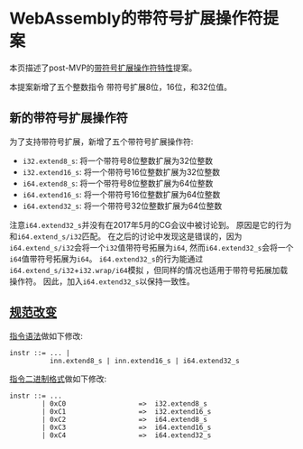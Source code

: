 # WebAssembly的带符号扩展操作符提案

本页描述了post-MVP的[带符号扩展操作符特性][future sext]提案。

本提案新增了五个整数指令 带符号扩展8位，16位，和32位值。

## 新的带符号扩展操作符

为了支持带符号扩展，新增了五个带符号扩展操作符:

  * `i32.extend8_s`: 将一个带符号8位整数扩展为32位整数
  * `i32.extend16_s`: 将一个带符号16位整数扩展为32位整数
  * `i64.extend8_s`: 将一个带符号8位整数扩展为64位整数
  * `i64.extend16_s`: 将一个带符号16位整数扩展为64位整数
  * `i64.extend32_s`: 将一个带符号32位整数扩展为64位整数
  
注意`i64.extend32_s`并没有在2017年5月的CG会议中被讨论到。
原因是它的行为和`i64.extend_s/i32`匹配。
在之后的讨论中发现这是错误的，因为`i64.extend_s/i32`会将一个`i32`值带符号拓展为`i64`,
然而`i64.extend32_s`会将一个`i64`值带符号拓展为`i64`。
`i64.extend32_s`的行为能通过`i64.extend_s/i32`+`i32.wrap/i64`模拟
，但同样的情况也适用于带符号拓展加载操作符。
因此，加入`i64.extend32_s`以保持一致性。

## [规范改变][spec]

[指令语法][instruction syntax]做如下修改:

```
instr ::= ... |
          inn.extend8_s | inn.extend16_s | i64.extend32_s
```

[指令二进制格式][instruction binary format]做如下修改:

```
instr ::= ...
        | 0xC0                  =>  i32.extend8_s
        | 0xC1                  =>  i32.extend16_s
        | 0xC2                  =>  i64.extend8_s
        | 0xC3                  =>  i64.extend16_s
        | 0xC4                  =>  i64.extend32_s
```

[future sext]: https://github.com/WebAssembly/design/blob/master/FutureFeatures.md#additional-integer-operators
[instruction syntax]: https://webassembly.github.io/spec/syntax/instructions.html
[instruction binary format]: https://webassembly.github.io/spec/binary/instructions.html
[spec]: https://webassembly.github.io/sign-extension-ops/

